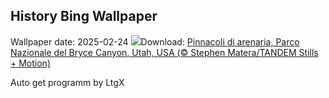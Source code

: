 ## History Bing Wallpaper
Wallpaper date: 2025-02-24
![](https://www.bing.com/th?id=OHR.BryceHoodoos_IT-IT9552861475_UHD.jpg&w=1000)Download: [Pinnacoli di arenaria, Parco Nazionale del Bryce Canyon, Utah, USA (© Stephen Matera/TANDEM Stills + Motion)](https://www.bing.com/th?id=OHR.BryceHoodoos_IT-IT9552861475_UHD.jpg)

Auto get programm by LtgX
